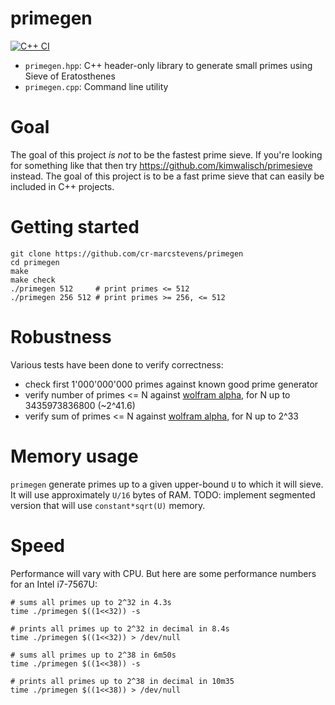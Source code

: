 # primegen

[![C++ CI](https://github.com/cr-marcstevens/primegen/actions/workflows/cpp.yml/badge.svg)](https://github.com/cr-marcstevens/primegen/actions/workflows/cpp.yml)

- `primegen.hpp`: C++ header-only library to generate small primes using Sieve of Eratosthenes
- `primegen.cpp`: Command line utility

# Goal

The goal of this project *is not* to be the fastest prime sieve. If you're looking for something like that then try https://github.com/kimwalisch/primesieve instead.
The goal of this project is to be a fast prime sieve that can easily be included in C++ projects.

# Getting started

```
git clone https://github.com/cr-marcstevens/primegen
cd primegen
make
make check
./primegen 512     # print primes <= 512
./primegen 256 512 # print primes >= 256, <= 512
```

# Robustness

Various tests have been done to verify correctness:
- check first 1'000'000'000 primes against known good prime generator
- verify number of primes <= N against [wolfram alpha](https://www.wolframalpha.com/input/?i=number+of+primes+%3C+3435973836800), for N up to 3435973836800 (~2^41.6)
- verify sum of primes <= N against [wolfram alpha](https://www.wolframalpha.com/input/?i=sum+of+primes+%3C+2%5E33), for N up to 2^33

# Memory usage

`primegen` generate primes up to a given upper-bound `U` to which it will sieve.
It will use approximately `U/16` bytes of RAM.
TODO: implement segmented version that will use `constant*sqrt(U)` memory.

# Speed

Performance will vary with CPU. But here are some performance numbers for an Intel i7-7567U:

```
# sums all primes up to 2^32 in 4.3s
time ./primegen $((1<<32)) -s

# prints all primes up to 2^32 in decimal in 8.4s
time ./primegen $((1<<32)) > /dev/null

# sums all primes up to 2^38 in 6m50s
time ./primegen $((1<<38)) -s

# prints all primes up to 2^38 in decimal in 10m35
time ./primegen $((1<<38)) > /dev/null
```
